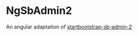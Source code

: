 # NgSbAdmin2

An angular adaptation of [startbootstrap-sb-admin-2](https://github.com/StartBootstrap/startbootstrap-sb-admin-2)
